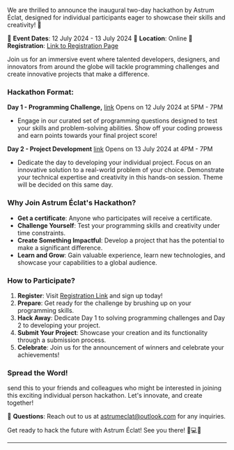 We are thrilled to announce the inaugural two-day hackathon by Astrum Éclat, designed for individual participants eager to showcase their skills and creativity! 🌟

📅 **Event Dates**: 12 July 2024 - 13 July 2024
📍 **Location**: Online
🔗 **Registration**: [Link to Registration Page](https://docs.google.com/forms/d/1BnNYQy359fdcKpLToLXfN0sISjWAUEIRKVTfn0ikdwQ)

Join us for an immersive event where talented developers, designers, and innovators from around the globe will tackle programming challenges and create innovative projects that make a difference.

### Hackathon Format:

**Day 1 - Programming Challenge,** [link](https://docs.google.com/forms/d/1uFnRY4o1fPvg2V2deZWT4HU_FVOX8UIUGMILoKLX_EM) Opens on 12 July 2024 at 5PM - 7PM
- Engage in our curated set of programming questions designed to test your skills and problem-solving abilities. Show off your coding prowess and earn points towards your final project score!

**Day 2 - Project Development** [link](https://docs.google.com/forms/d/1eDsjIXWe0il5PRFKSVI9CEKEihYsMi1nqynLLV9xirE) Opens on 13 July 2024 at 4PM - 7PM
- Dedicate the day to developing your individual project. Focus on an innovative solution to a real-world problem of your choice. Demonstrate your technical expertise and creativity in this hands-on session. Theme will be decided on this same day.

### Why Join Astrum Éclat's Hackathon?

- **Get a certificate**: Anyone who participates will receive a certificate.
- **Challenge Yourself**: Test your programming skills and creativity under time constraints.
- **Create Something Impactful**: Develop a project that has the potential to make a significant difference.
- **Learn and Grow**: Gain valuable experience, learn new technologies, and showcase your capabilities to a global audience.

### How to Participate?

1. **Register**: Visit [Registration Link](https://docs.google.com/forms/d/1BnNYQy359fdcKpLToLXfN0sISjWAUEIRKVTfn0ikdwQ) and sign up today!
2. **Prepare**: Get ready for the challenge by brushing up on your programming skills.
3. **Hack Away**: Dedicate Day 1 to solving programming challenges and Day 2 to developing your project.
4. **Submit Your Project**: Showcase your creation and its functionality through a submission process.
5. **Celebrate**: Join us for the announcement of winners and celebrate your achievements!

### Spread the Word!

send this to your friends and colleagues who might be interested in joining this exciting individual person hackathon. Let's innovate, and create together!

📧 **Questions**: Reach out to us at [astrumeclat@outlook.com](astrumeclat@outlook.com) for any inquiries.

Get ready to hack the future with Astrum Éclat! See you there! 🚀💻✨

---

